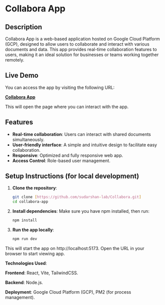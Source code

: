 # Collabora App

## Description

Collabora App is a web-based application hosted on Google Cloud Platform (GCP), designed to allow users to collaborate and interact with various documents and data. This app provides real-time collaboration features to users, making it an ideal solution for businesses or teams working together remotely.

## Live Demo

You can access the app by visiting the following URL:

[**Collabora App**](http://34.132.245.252:5173/)

This will open the page where you can interact with the app.

## Features

- **Real-time collaboration**: Users can interact with shared documents simultaneously.
- **User-friendly interface**: A simple and intuitive design to facilitate easy collaboration.
- **Responsive**: Optimized and fully responsive web app.
- **Access Control**: Role-based user management.

## Setup Instructions (for local development)

1. **Clone the repository**:

   ```bash
   git clone [https://github.com/sudarshan-lab/Collabora.git]
   cd collabora-app
   
3. **Install dependencies**: Make sure you have npm installed, then run:
   
   ```bash
   npm install
   
5. **Run the app locally**:
   
   ```bash
   npm run dev
This will start the app on http://localhost:5173. Open the URL in your browser to start viewing app.

**Technologies Used**:

**Frontend**: React, Vite, TailwindCSS.

**Backend**: Node.js.

**Deployment**: Google Cloud Platform (GCP), PM2 (for process management).

